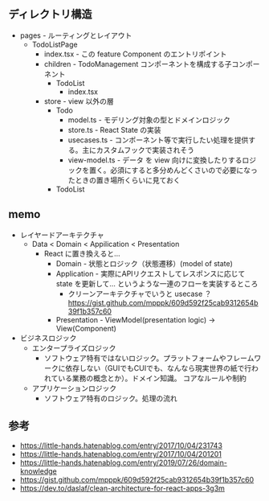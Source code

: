 ## ディレクトリ構造
- pages - ルーティングとレイアウト
  - TodoListPage
    - index.tsx - この feature Component のエントリポイント
    - children - TodoManagement コンポーネントを構成する子コンポーネント
      - TodoList
        - index.tsx
    - store - view 以外の層
      - Todo
        - model.ts - モデリング対象の型とドメインロジック
        - store.ts - React State の実装
        - usecases.ts - コンポーネント等で実行したい処理を提供する。主にカスタムフックで実装されそう
        - view-model.ts - データ を view 向けに変換したりするロジックを置く。必須にすると多分めんどくさいので必要になったときの置き場所くらいに見ておく
      - TodoList


## memo
- レイヤードアーキテクチャ
  - Data < Domain < Appilication < Presentation
    - React に置き換えると...
      - Domain - 状態とロジック（状態遷移）(model of state)
      - Application - 実際にAPIリクエストしてレスポンスに応じて state を更新して... というような一連のフローを実装するところ
        - クリーンアーキテクチャでいうと usecase ？　https://gist.github.com/mpppk/609d592f25cab9312654b39f1b357c60
      - Presentation - ViewModel(presentation logic) -> View(Component)
- ビジネスロジック
  - エンタープライズロジック
    - ソフトウェア特有ではないロジック。プラットフォームやフレームワークに依存しない（GUIでもCUIでも、なんなら現実世界の紙で行われている業務の概念とか）。ドメイン知識。 コアなルールや制約
  - アプリケーションロジック
    - ソフトウェア特有のロジック。処理の流れ
## 参考
- https://little-hands.hatenablog.com/entry/2017/10/04/231743
- https://little-hands.hatenablog.com/entry/2017/10/04/201201
- https://little-hands.hatenablog.com/entry/2019/07/26/domain-knowledge
- https://gist.github.com/mpppk/609d592f25cab9312654b39f1b357c60
- https://dev.to/daslaf/clean-architecture-for-react-apps-3g3m